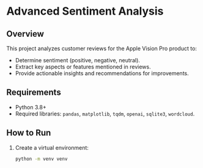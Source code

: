 # Advanced Sentiment Analysis

## Overview
This project analyzes customer reviews for the Apple Vision Pro product to:
- Determine sentiment (positive, negative, neutral).
- Extract key aspects or features mentioned in reviews.
- Provide actionable insights and recommendations for improvements.

## Requirements
- Python 3.8+
- Required libraries: `pandas`, `matplotlib`, `tqdm`, `openai`, `sqlite3`, `wordcloud`.

## How to Run
1. Create a virtual environment:
   ```bash
   python -m venv venv
